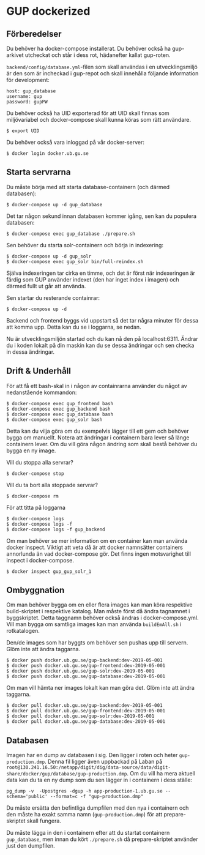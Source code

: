 # GUP dockerized #

## Förberedelser ##
Du behöver ha docker-compose installerat. Du behöver också ha gup-arkivet utcheckat och står i dess rot, hädanefter kallat gup-roten.

```backend/config/database.yml```-filen som skall användas i en utvecklingsmiljö är den som är incheckad i gup-repot och skall innehålla följande information för development:
```
host: gup_database
username: gup
password: gupPW
```

Du behöver också ha UID exporterad för att UID skall finnas som miljövariabel och docker-compose skall kunna köras som rätt användare.
```
$ export UID
```

Du behöver också vara inloggad på vår docker-server:
```
$ docker login docker.ub.gu.se
```

## Starta servrarna ##
Du måste börja med att starta database-containern (och därmed databasen):
```
$ docker-compose up -d gup_database
```
Det tar någon sekund innan databasen kommer igång, sen kan du populera databasen:
```
$ docker-compose exec gup_database ./prepare.sh
```
Sen behöver du starta solr-containern och börja in indexering:
```
$ docker-compose up -d gup_solr
$ docker-compose exec gup_solr bin/full-reindex.sh
```
Själva indexeringen tar cirka en timme, och det är först när indexeringen är färdig som GUP använder indexet (den har inget index i imagen) och därmed fullt ut går att använda.

Sen startar du resterande containrar:
```
$ docker-compose up -d
```

Backend och frontend byggs vid uppstart så det tar några minuter för dessa att komma upp. Detta kan du se i loggarna, se nedan.

Nu är utvecklingsmiljön startad och du kan nå den på localhost:6311. Ändrar du i koden lokalt på din maskin kan du se dessa ändringar och sen checka in dessa ändringar.


## Drift & Underhåll ##
För att få ett bash-skal in i någon av containrarna använder du något av nedanstående kommandon:
```
$ docker-compose exec gup_frontend bash
$ docker-compose exec gup_backend bash
$ docker-compose exec gup_database bash
$ docker-compose exec gup_solr bash
```
Detta kan du vilja göra om du exempelvis lägger till ett gem och behöver bygga om manuellt. Notera att ändringar i containern bara lever så länge containern lever. Om du vill göra någon ändring som skall bestå behöver du bygga en ny image.


Vill du stoppa alla servrar?
```
$ docker-compose stop
```

Vill du ta bort alla stoppade servrar?
```
$ docker-compose rm
```

För att titta på loggarna
```
$ docker-compose logs
$ docker-compose logs -f
$ docker-compose logs -f gup_backend
```

Om man behöver se mer information om en container kan man använda docker inspect. Viktigt att veta då är att docker namnsätter containers annorlunda än vad docker-compose gör. Det finns ingen motsvarighet till inspect i docker-compose.
```
$ docker inspect gup_gup_solr_1
```


## Ombyggnation ##
Om man behöver bygga om en eller flera images kan man köra respektive build-skriptet i respektive katalog. Man måste först då ändra tagnamnet i byggskriptet. Detta taggnamn behöver också ändras i docker-compose.yml. Vill man bygga om samtliga images kan man använda <code>buildEmAll.sh</code> i rotkatalogen.

Den/de images som har byggts om behöver sen pushas upp till servern. Glöm inte att ändra taggarna.
```
$ docker push docker.ub.gu.se/gup-backend:dev-2019-05-001
$ docker push docker.ub.gu.se/gup-frontend:dev-2019-05-001
$ docker push docker.ub.gu.se/gup-solr:dev-2019-05-001
$ docker push docker.ub.gu.se/gup-database:dev-2019-05-001
```

Om man vill hämta ner images lokalt kan man göra det. Glöm inte att ändra taggarna.
```
$ docker pull docker.ub.gu.se/gup-backend:dev-2019-05-001
$ docker pull docker.ub.gu.se/gup-frontend:dev-2019-05-001
$ docker pull docker.ub.gu.se/gup-solr:dev-2019-05-001
$ docker pull docker.ub.gu.se/gup-database:dev-2019-05-001
```

## Databasen ##
Imagen har en dump av databasen i sig. Den ligger i roten och heter ```gup-production.dmp```. Denna fil ligger även uppbackad på Laban på ```root@130.241.16.50:/netapp/digit/dig/data-source/data/digit-share/docker/gup/database/gup-production.dmp```. Om du vill ha mera aktuell data kan du ta en ny dump som du sen lägger in i containern i dess ställe:
```
pg_dump -v  -Upostgres -dgup -h app-production-1.ub.gu.se --schema='public' --format=c -f "gup-production.dmp"
```
Du måste ersätta den befintliga dumpfilen med den nya i containern och den måste ha exakt samma namn (<code>gup-production.dmp</code>) för att prepare-skriptet skall fungera. 

Du måste lägga in den i containern efter att du startat containern ```gup_database```, men innan du kört ```./prepare.sh``` då prepare-skriptet använder just den dumpfilen.
